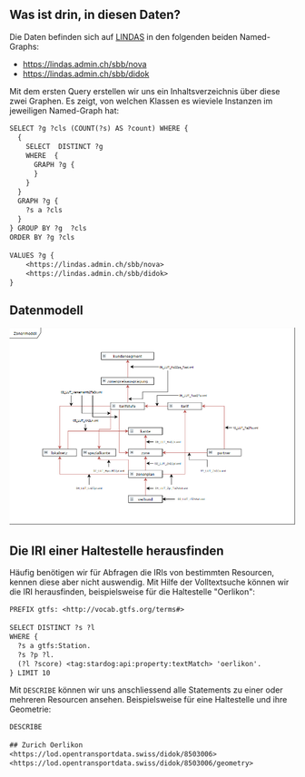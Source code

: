## Was ist drin, in diesen Daten?

Die Daten befinden sich auf [LINDAS](https://lindas.admin.ch/) in den folgenden beiden Named-Graphs:
- https://lindas.admin.ch/sbb/nova
- https://lindas.admin.ch/sbb/didok

Mit dem ersten Query erstellen wir uns ein Inhaltsverzeichnis über diese zwei Graphen. Es zeigt, von welchen Klassen es wieviele Instanzen im jeweiligen Named-Graph hat:

```sparql
SELECT ?g ?cls (COUNT(?s) AS ?count) WHERE {
  {
    SELECT  DISTINCT ?g 
    WHERE  {
      GRAPH ?g {
      } 
    }
  }
  GRAPH ?g {
    ?s a ?cls
  }
} GROUP BY ?g  ?cls
ORDER BY ?g ?cls

VALUES ?g {
    <https://lindas.admin.ch/sbb/nova>
    <https://lindas.admin.ch/sbb/didok>
}

```
## Datenmodell

![](grafik.png)
## Die IRI einer Haltestelle herausfinden

Häufig benötigen wir für Abfragen die IRIs von bestimmten Resourcen, kennen diese aber nicht auswendig. Mit Hilfe der Volltextsuche können wir die IRI herausfinden, beispielsweise für die Haltestelle "Oerlikon": 

```sparql
PREFIX gtfs: <http://vocab.gtfs.org/terms#>

SELECT DISTINCT ?s ?l
WHERE {
  ?s a gtfs:Station.
  ?s ?p ?l.
  (?l ?score) <tag:stardog:api:property:textMatch> 'oerlikon'.
} LIMIT 10

```
Mit `DESCRIBE` können wir uns anschliessend alle Statements zu einer oder mehreren Resourcen ansehen. Beispielsweise für eine Haltestelle und ihre Geometrie:

```sparql
DESCRIBE

## Zurich Oerlikon
<https://lod.opentransportdata.swiss/didok/8503006>
<https://lod.opentransportdata.swiss/didok/8503006/geometry>
```
